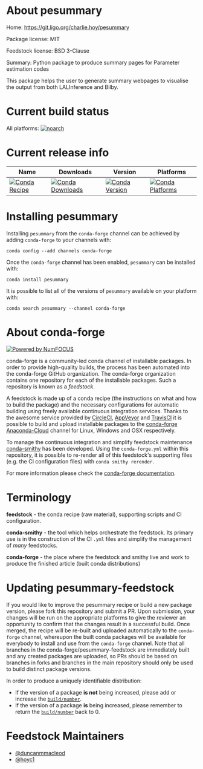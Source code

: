 <!--
# -*- mode: jinja -*-
-->

About pesummary
===============

Home: https://git.ligo.org/charlie.hoy/pesummary

Package license: MIT

Feedstock license: BSD 3-Clause

Summary: Python package to produce summary pages for Parameter estimation codes

This package helps the user to generate summary webpages to
visualise the output from both LALInference and Bilby.


Current build status
====================

All platforms:
[![noarch](https://img.shields.io/circleci/project/github/conda-forge/pesummary-feedstock/master.svg?label=noarch)](https://circleci.com/gh/conda-forge/pesummary-feedstock)

Current release info
====================

| Name | Downloads | Version | Platforms |
| --- | --- | --- | --- |
| [![Conda Recipe](https://img.shields.io/badge/recipe-pesummary-green.svg)](https://anaconda.org/conda-forge/pesummary) | [![Conda Downloads](https://img.shields.io/conda/dn/conda-forge/pesummary.svg)](https://anaconda.org/conda-forge/pesummary) | [![Conda Version](https://img.shields.io/conda/vn/conda-forge/pesummary.svg)](https://anaconda.org/conda-forge/pesummary) | [![Conda Platforms](https://img.shields.io/conda/pn/conda-forge/pesummary.svg)](https://anaconda.org/conda-forge/pesummary) |

Installing pesummary
====================

Installing `pesummary` from the `conda-forge` channel can be achieved by adding `conda-forge` to your channels with:

```
conda config --add channels conda-forge
```

Once the `conda-forge` channel has been enabled, `pesummary` can be installed with:

```
conda install pesummary
```

It is possible to list all of the versions of `pesummary` available on your platform with:

```
conda search pesummary --channel conda-forge
```


About conda-forge
=================

[![Powered by NumFOCUS](https://img.shields.io/badge/powered%20by-NumFOCUS-orange.svg?style=flat&colorA=E1523D&colorB=007D8A)](http://numfocus.org)

conda-forge is a community-led conda channel of installable packages.
In order to provide high-quality builds, the process has been automated into the
conda-forge GitHub organization. The conda-forge organization contains one repository
for each of the installable packages. Such a repository is known as a *feedstock*.

A feedstock is made up of a conda recipe (the instructions on what and how to build
the package) and the necessary configurations for automatic building using freely
available continuous integration services. Thanks to the awesome service provided by
[CircleCI](https://circleci.com/), [AppVeyor](https://www.appveyor.com/)
and [TravisCI](https://travis-ci.org/) it is possible to build and upload installable
packages to the [conda-forge](https://anaconda.org/conda-forge)
[Anaconda-Cloud](https://anaconda.org/) channel for Linux, Windows and OSX respectively.

To manage the continuous integration and simplify feedstock maintenance
[conda-smithy](https://github.com/conda-forge/conda-smithy) has been developed.
Using the ``conda-forge.yml`` within this repository, it is possible to re-render all of
this feedstock's supporting files (e.g. the CI configuration files) with ``conda smithy rerender``.

For more information please check the [conda-forge documentation](https://conda-forge.org/docs/).

Terminology
===========

**feedstock** - the conda recipe (raw material), supporting scripts and CI configuration.

**conda-smithy** - the tool which helps orchestrate the feedstock.
                   Its primary use is in the construction of the CI ``.yml`` files
                   and simplify the management of *many* feedstocks.

**conda-forge** - the place where the feedstock and smithy live and work to
                  produce the finished article (built conda distributions)


Updating pesummary-feedstock
============================

If you would like to improve the pesummary recipe or build a new
package version, please fork this repository and submit a PR. Upon submission,
your changes will be run on the appropriate platforms to give the reviewer an
opportunity to confirm that the changes result in a successful build. Once
merged, the recipe will be re-built and uploaded automatically to the
`conda-forge` channel, whereupon the built conda packages will be available for
everybody to install and use from the `conda-forge` channel.
Note that all branches in the conda-forge/pesummary-feedstock are
immediately built and any created packages are uploaded, so PRs should be based
on branches in forks and branches in the main repository should only be used to
build distinct package versions.

In order to produce a uniquely identifiable distribution:
 * If the version of a package **is not** being increased, please add or increase
   the [``build/number``](https://conda.io/docs/user-guide/tasks/build-packages/define-metadata.html#build-number-and-string).
 * If the version of a package **is** being increased, please remember to return
   the [``build/number``](https://conda.io/docs/user-guide/tasks/build-packages/define-metadata.html#build-number-and-string)
   back to 0.

Feedstock Maintainers
=====================

* [@duncanmmacleod](https://github.com/duncanmmacleod/)
* [@hoyc1](https://github.com/hoyc1/)

